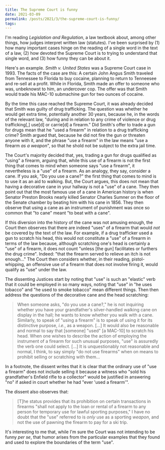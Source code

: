 ```yaml
---
title: The Supreme Court is funny
date: 2021-03-09
permalink: /posts/2021/3/the-supreme-court-is-funny/
tags:
---
```


I'm reading *Legislation and Regulation*, a law textbook about, among other
things, how judges interpret written law (statutes). I've been surprised by (1)
how many important cases hinge on the reading of a single word in the text of a
law, (2) how devoted the Supreme Court is to trying to understand that single
word, and (3) how funny they can be about it.

Here's an example. *Smith v. United States* was a Supreme Court case in 1993.
The facts of the case are this: A certain John Angus Smith traveled from
Tennessee to Florida to buy cocaine, planning to return to Tenneesee and
re-sell at a profit. While in Florida, Smith made an offer to someone who was,
unbeknowst to him, an undercover cop. The offer was that Smith would trade his
MAC-10 submachine gun for two ounces of cocaine.

By the time this case reached the Supreme Court, it was already decided that
Smith was guilty of drug trafficking. The question was whether he would get
extra time, potentially another 30 years, because he, in the words of the
relevant law, "during and in relation to any crime of violence or drug
trafficking[,] use[d] or carrie[d] a firearm." Did Smith's offer to trade a gun
for drugs mean that he "used a firearm" in relation to a drug trafficking
crime? Smith argued that, because he did not fire the gun or threaten anyone
with it, and the phrase "use a firearm" in the law means "use a firearm *as a
weapon*", so that he shold not be subject to the extra jail time.

The Court's majority decided that, yes, trading a gun for drugs qualified as
"using" a firearm, arguing that, while this use of a firearm is not the first
thing that comes to mind when someone says "use a firearm", it nevertheless is
a "use" of a firearm. As an analogy, they say, consider a cane. If you ask, "Do
you use a cane?" the first thing that comes to mind is to use it as an aid to
walking. But, the Court argues, this does not mean that having a decorative
cane in your hallway is not a "use" of a cane. They then point out that the
most famous use of a cane in American history is when Senator Preston Brooks
nearly killed Senator Charles Sumner on the floor of the Senate chamber by
beating him with his cane in 1856. They then observe that using a cane as an
instrument of punishment was once so common that "to cane" meant "to beat with
a cane".

If this diversion into the history of the cane was not amusing enough, the
Court then observes that there are indeed "uses" of a firearm that would *not*
be covered by the text of the law. For example, if a drug trafficker used a gun
to scratch his head, this would not constitute a "use" of a firearm in terms of
the law because, although scratching one's head is certainly a "use" of a
firearm, it does not count "unless [the gun] facilitates or furthers the drug
crime". Indeed: "that the firearm served to relieve an itch is not enough..."
The Court then considers whether, in their reading, pistol-whipping, an
offensive use of a firearm that does not involve firing it, would qualify as
"use" under the law.

The dissenting Justices start by noting that "use" is such an "elastic" verb
that it could be employed in so many ways, noting that "use" in "he uses
tobacco" and "he used to smoke tobacco" mean different things. Then then
address the questions of the decorative cane and the head scratching:

> When someone asks, "do you use a cane?," he is not inquiring whether you have
> your grandfather's silver-handled walking cane on display in the hall; he
> wants to know whether you walk with a cane. Similarly, to speak of "using a
> firearm" is to speak of using it for its distinctive purpose, *i.e.*, as a
> weapon. [...] It would also be reasonable and normal to say that [someone]
> "used" [a MAC-10] to scratch his head. When one wishes to describe the action
> of employing the instrument of a firearm for such unusual purposes, "use" is
> assuredly the verb one could select. [...] It is unquestionably not
> reasonable and normal, I think, to say simply "do not use firearms" when on
> means to prohibit selling or scratching with them...

In a footnote, the dissent writes that it is clear that the ordinary use of
"use a firearm" does not include selling it because a witness who "sold his
grandfather's Enfield rifle to a collector" would be justified in answering
"no" if asked in court whether he had "ever 'used a firearm'".

The dissent also observes that:

> [T]he status provides that its prohibition on certain transactions in
> firearms "shall not apply to the loan or rental of a firearm to any person
> for temporary use for lawful sporting purposes," I have no doubt that the
> "use" referred to is *only* use as a sporting *weapon*, and not the use of
> pawning the firearm to pay for a ski trip.

It's interesting to me that, while I'm sure the Court was not intending to be
funny *per se*, that humor arises from the particular examples that they found
and used to explore the boundaries of the term "use".
